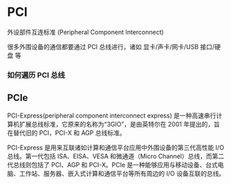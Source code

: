 # PCI

外设部件互连标准 (Peripheral Component Interconnect)

很多外围设备的通信都要通过 PCI 总线进行，诸如 显卡/声卡/网卡/USB 接口/硬盘 等

### 如何遍历 PCI 总线

## PCIe

PCI-Express(peripheral component interconnect express) 是一种高速串行计算机扩展总线标准，它原来的名称为“3GIO”，是由英特尔在 2001 年提出的，旨在替代旧的 PCI，PCI-X 和 AGP 总线标准。

PCI-Express 是用来互联诸如计算和通信平台应用中外围设备的第三代高性能 I/O 总线。第一代包括 ISA、EISA、VESA 和微通道（Micro Channel）总线，而第二代总线则包括了 PCI、AGP 和 PCI-X。PCIe 是一种能够应用与移动设备、台式电脑、工作站、服务器、嵌入式计算和通信平台等所有周边的 I/O 设备互联的总线。

